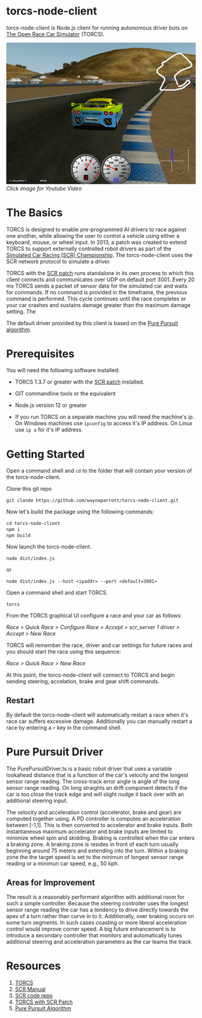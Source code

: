 # torcs-node-client
torcs-node-client is Node.js client for running autonomous driver bots on [The Open Race Car Simulator](http://torcs.sourceforge.net/index.php) (TORCS).

[![Youtube Video](screenshot.png)](https://youtu.be/hvJVe8Xtu-c)    
*Click image for Youtube Video*

# The Basics
TORCS is designed to enable pre-programmed AI drivers to race against one another, while allowing the user to control a vehicle using either a keyboard, mouse, or wheel input. In 2013, a patch was created to extend TORCS to support externally controlled robot drivers as part of the [Simulated Car Racing (SCR) Championship](https://arxiv.org/pdf/1304.1672.pdf). The torcs-node-client uses the SCR network protocol to simulate a driver. 

TORCS with the [SCR patch](https://github.com/fmirus/torcs-1.3.7) runs standalone in its own process to which this client connects and communicates over UDP on default port 3001. Every 20 ms TORCS sends a packet of sensor data for the simulated car and waits for commands. If no command is provided in the timeframe, the previous command is performed. This cycle continues until the race completes or your car crashes and sustains damage greater than the maximum damage setting. The

The default driver provided by this client is based on the [Pure Pursuit algorithm](https://www.ri.cmu.edu/pub_files/pub3/coulter_r_craig_1992_1/coulter_r_craig_1992_1.pdf).

# Prerequisites
You will need the following software installed:

* TORCS 1.3.7 or greater with the [SCR patch](https://github.com/fmirus/torcs-1.3.7) installed.

* GIT commandline tools or the equivalent

* Node.js version 12 or greater

* If you run TORCS on a separate machine you will need the machine's ip. On Windows machines use `ipconfig` to access it's IP address. On Linux use `ip a` for it's IP address.


# Getting Started
Open a command shell and `cd` to the folder that will contain your version of the torcs-node-client.

Clone this git repo
```
git clonde https://github.com/wayneparrott/torcs-node-client.git
```

Now let's build the package using the following commands:
```
cd torcs-node-client
npm i
npm build
```

Now launch the torcs-node-client.
```
node dist/index.js
```
or 
```
node dist/index.js --host <ipaddr> --port <default=3001>
```

Open a command shell and start TORCS.
```
torcs
```
From the TORCS graphical UI configure a race and your car as follows:

*Race > Quick Race > Configure Race > Accept > scr_server 1 driver > Accept > New Race*

TORCS will remember the race, driver and car settings for future races and you should start the race using this sequence:

*Race > Quick Race > New Race*

At this point, the torcs-node-client will connect to TORCS and begin sending steering, accelation, brake and gear shift commands. 

## Restart
By default the torcs-node-client will automatically restart a race when it's race car suffers excessive damage. Additionally you can manually restart a race by entering a `r` key in the command shell. 

# Pure Pursuit Driver
The PurePursuitDriver.ts is a basic robot driver that uses a variable lookahead distance that is a function of the car's velocity and the longest sensor range reading. The cross-track error angle is angle of the long sensor range reading. On long straights an drift component detects if the car is too close the track edge and will slight nudge it back over with an additional steering input.

The velocity and acceleration control (accelerator, brake and gear) are computed together using. A PD controller is computes an acceleration between [-1,1]. This is then converted to accelerator and brake inputs. Both instantaneous maximum accelerator and brake inputs are limited to minimize wheel spin and skidding. Braking is controlled when the car enters a braking zone. A braking zone is resides in front of each turn usually beginning around 75 meters and extending into the turn. Within a braking zone the the target speed is set to the minimun of longest sensor range reading or a minimun car speed, e.g., 50 kph. 

## Areas for Improvement
The result is a reasonably performant algorithm with additional room for such a simple controller. Because the steering controller uses the longest sensor range reading the car has a tendency to drive directly towards the apex of a turn rather than curve in to it. Additionally, over braking occurs on some turn segments. In such cases coasting or more liberal acceleration control would improve corner speed. A big future enhancement is to introduce a secondary controller that monitors and automatically tunes additional steering and acceleration parameters as the car learns the track. 


# Resources
1. [TORCS](http://torcs.sourceforge.net/index.php)
2. [SCR Manual](https://arxiv.org/pdf/1304.1672.pdf)
3. [SCR code repo](https://sourceforge.net/projects/cig/files/SCR%20Championship/)
4. [TORCS with SCR Patch](https://github.com/fmirus/torcs-1.3.7)
5. [Pure Pursuit Algorithm](https://www.ri.cmu.edu/pub_files/pub3/coulter_r_craig_1992_1/coulter_r_craig_1992_1.pdf)




